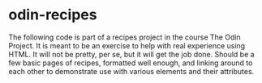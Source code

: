 # odin-recipes
The following code is part of a recipes project in the course The Odin Project. It is meant to be an exercise to help with real experience using HTML. It will not be pretty, per se, but it will get the job done. Should be a few basic pages of recipes, formatted well enough, and linking around to each other to demonstrate use with various elements and their attributes. 